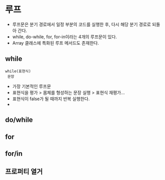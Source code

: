 # 루프
 - 루프문은 분기 경로에서 일정 부분의 코드를 실행한 후, 다시 해당 분기 경로로 되돌아 간다.
 - while, do-while, for, for-in이라는 4개의 루프문이 있다.
  - Array 클래스에 특화된 루프 메서드도 존재한다.

## while
```
while(표현식)
 문장
```
 - 가장 기본적인 루프문
 - 표현식을 평가 > 몸체를 형성하는 문장 실행 > 표현식 재평가...
  - 표현식이 false가 될 때까지 반복 실행한다.
 - 

## do/while

## for

## for/in

## 프로퍼티 열거
